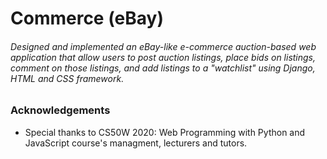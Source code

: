 # Commerce (eBay)

###### Designed and implemented an eBay-like e-commerce auction-based web application that allow users to post auction listings, place bids on listings, comment on those listings, and add listings to a "watchlist" using Django, HTML and CSS framework.

### Acknowledgements
  - Special thanks to CS50W 2020: Web Programming with Python and JavaScript course's managment, lecturers and tutors.

